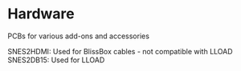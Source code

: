 # Hardware
PCBs for various add-ons and accessories

SNES2HDMI: Used for BlissBox cables - not compatible with LLOAD
SNES2DB15: Used for LLOAD
